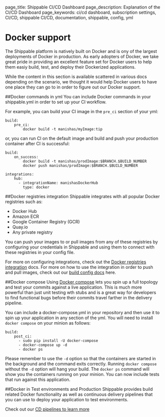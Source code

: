 page_title: Shippable CI/CD Dashboard
page_description: Explanation of the CI/CD Dashboard
page_keywords: ci/cd dashboard, subscription settings, CI/CD, shippable CI/CD, documentation, shippable, config, yml

# Docker support
The Shippable platform is natively built on Docker and is ony of the largest deployments of Docker in production. As early adopters of Docker, we take great pride in providing an excellent feature set for Docker users to help them easiy build, test, and deploy their Dockerized applications.

While the content in this section is available scattered in various docs depending on the scenario, we thought it would help Docker users to have one place they can go to in order to figure out our Docker support.

##Docker commands in yml
You can include Docker commands in your shippable.yml in order to set up your CI workflow.

For example, you can build your CI image in the `pre_ci` section of your yml:

```
build:
    pre_ci:
        docker build -t manishas/myImage:tip
```
or, you can run CI on the default image and build and push your production container after CI is successful:

```
build:
    on_success:
        docker build -t manishas/prodImage:$BRANCH.$BUILD_NUMBER 
        docker push manishas/prodImage:$BRANCH.$BUILD_NUMBER
       
integrations:
    hub:
      - integrationName: manishasDockerHub
        type: docker  
```

##Docker registries integration
Shippable integrates with all popular Docker registries such as:

* Docker Hub
* Amazon ECR
* Google Container Registry (GCR)
* Quay.io
* Any private registry 

You can push your images to or pull images from any of these registries by configuring your credentials in Shippable and using them to connect with these registries in your config file. 

For more on configuring integrations, check out the [Docker registries integration](int_docker_registries.md) docs. For more on how to use the integration in order to push and pull images, check out our [build config docs](ci_configure.md/#Docker) here.

##Docker compose
Using [Docker compose](https://docs.docker.com/v1.5/compose/) lets you spin up a full topology and test your commits against a live application. This is much more powerful than just unit testing wth stubs and is a great way for developers to find functional bugs before their commits travel farther in the delivery pipeline.

You can include a docker-compose.yml in your repository and then use it to spin up your application in any section of the yml. You will need to install `docker compose` on your minion as follows:
```
build:
    post_ci:
      - sudo pip install -U docker-compose
      - docker-compose up -d
      - docker ps
```
Please remember to use the `-d` option so that the containers are started in the background and the command exits correctly. Running `docker compose` without the `-d` option will hang your build.
The `docker ps` command will show you the containers running on your minion. You can now include tests that run against this application.


##Docker in Test environments and Production
Shippable provides build related Docker functionality as well as continuous delivery pipelines that you can use to deploy your application to test environments. 

Check out our [CD pipelines to learn more](pipelines_overview.md)